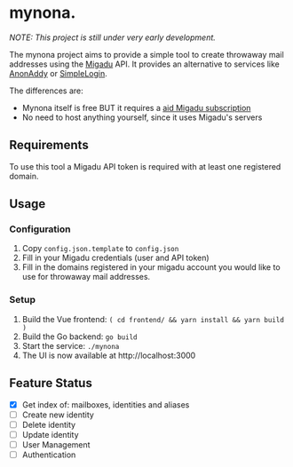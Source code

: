 # mynona.

*NOTE: This project is still under very early development.*

The mynona project aims to provide a simple tool to create throwaway mail addresses using the [Migadu](https://www.migadu.com/api) API. It provides an alternative to services like [AnonAddy](https://anonaddy.com) or [SimpleLogin](https://simplelogin.io).

The differences are:

* Mynona itself is free BUT it requires a [aid Migadu subscription](https://www.migadu.com/pricing)
* No need to host anything yourself, since it uses Migadu's servers

## Requirements

To use this tool a Migadu API token is required with at least one registered domain.

## Usage

### Configuration

1. Copy `config.json.template` to `config.json`
2. Fill in your Migadu credentials (user and API token)
3. Fill in the domains registered in your migadu account you would like to use for throwaway mail addresses.

### Setup

1. Build the Vue frontend: `( cd frontend/ && yarn install && yarn build )`
2. Build the Go backend: `go build`
3. Start the service: `./mynona`
4. The UI is now available at http://localhost:3000

## Feature Status

- [x] Get index of: mailboxes, identities and aliases
- [ ] Create new identity 
- [ ] Delete identity
- [ ] Update identity
- [ ] User Management
- [ ] Authentication